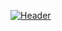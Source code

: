 [![Header](https://raw.githubusercontent.com/MuizM/<OWNER>/<OWNER>/readme_header.png "Header")](https://some-url.dev/)
